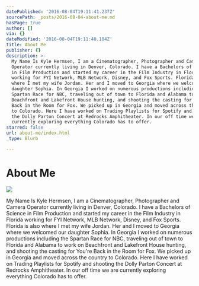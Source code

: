 ```yaml
---
datePublished: '2016-08-04T19:11:41.237Z'
sourcePath: _posts/2016-08-04-about-me.md
hasPage: true
author: []
via: {}
dateModified: '2016-08-04T19:11:40.104Z'
title: About Me
publisher: {}
description: >-
  My Name Is Kyle Hermsen, I am a Cinematographer, Photographer and Camera
  Operator currently living in Denver, Colorado. I have a Bachelors of Science
  in Film Production and started my career in the Film Industry in Florida
  working for FYI Network, MLB Network, Disney, and Fox Sports. Florida is also
  where I met my wife Jordan. Her and I moved to Georgia where we welcomed our
  daughter Sophia. In Georgia I worked on numerous productions including the
  Spartan Race for NBC, traveling out of town to Florida and Alabama to work on
  Beachfront and Lakefront House hunting, and shooting the casting for You’re
  Back in the Room for Fox. We picked up in Georgia and moved across the country
  to Colorado. Here I have worked on Trading Playlists for Spotify and shooting
  the Dolly Parton Concert at Redrocks Amphitheater. In our off time we are
  currently exploring everything Colorado has to offer.
starred: false
url: about-me/index.html
_type: Blurb

---
```

# About Me
![](https://the-grid-user-content.s3-us-west-2.amazonaws.com/0e87c21f-f686-4a8a-8281-28914774badd.jpg)

My Name Is Kyle Hermsen, I am a Cinematographer, Photographer and Camera Operator currently living in Denver, Colorado. I have a Bachelors of Science in Film Production and started my career in the Film Industry in Florida working for FYI Network, MLB Network, Disney, and Fox Sports. Florida is also where I met my wife Jordan. Her and I moved to Georgia where we welcomed our daughter Sophia. In Georgia I worked on numerous productions including the Spartan Race for NBC, traveling out of town to Florida and Alabama to work on Beachfront and Lakefront House hunting, and shooting the casting for You're Back in the Room for Fox. We picked up in Georgia and moved across the country to Colorado. Here I have worked on Trading Playlists for Spotify and shooting the Dolly Parton Concert at Redrocks Amphitheater. In our off time we are currently exploring everything Colorado has to offer.